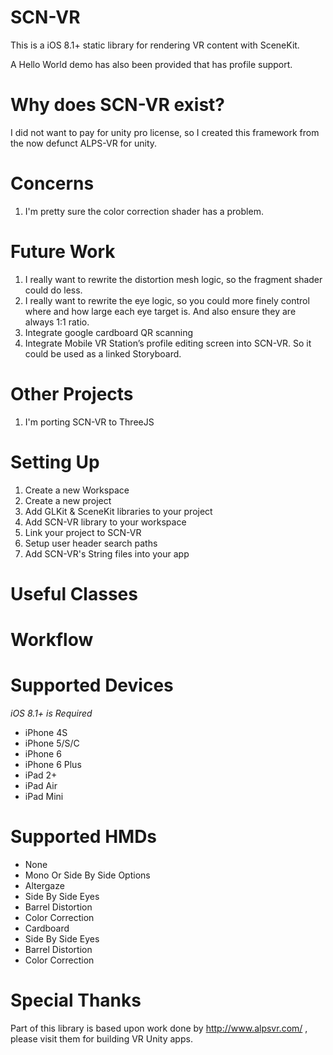 SCN-VR
======

This is a iOS 8.1+ static library for rendering VR content with SceneKit.

A Hello World demo has also been provided that has profile support.

Why does SCN-VR exist?
======

I did not want to pay for unity pro license, so I created this framework from the now defunct ALPS-VR for unity. 

Concerns
======

1.	I'm pretty sure the color correction shader has a problem.

Future Work
======

1.	I really want to rewrite the distortion mesh logic, so the fragment shader could do less.
2.	I really want to rewrite the eye logic, so you could more finely control where and how large each eye target is.  And also ensure they are always 1:1 ratio.
3.	Integrate google cardboard QR scanning
4.	Integrate Mobile VR Station’s profile editing screen into SCN-VR.  So it could be used as a linked Storyboard.

Other Projects
======

1. I'm porting SCN-VR to ThreeJS

Setting Up
======

1. Create a new Workspace
2. Create a new project
3. Add GLKit & SceneKit libraries to your project
4. Add SCN-VR library to your workspace
5. Link your project to SCN-VR
6. Setup user header search paths
7. Add SCN-VR's String files into your app

Useful Classes
======

Workflow
======

Supported Devices
======

*iOS 8.1+ is Required*

- iPhone 4S
- iPhone 5/S/C
- iPhone 6
- iPhone 6 Plus
- iPad 2+
- iPad Air
- iPad Mini

Supported HMDs
======

- None
 - Mono Or Side By Side Options
- Altergaze
 - Side By Side Eyes
 - Barrel Distortion
 - Color Correction
- Cardboard
 - Side By Side Eyes
 - Barrel Distortion
 - Color Correction

Special Thanks
======

Part of this library is based upon work done by http://www.alpsvr.com/ , please visit them for building VR Unity apps.
